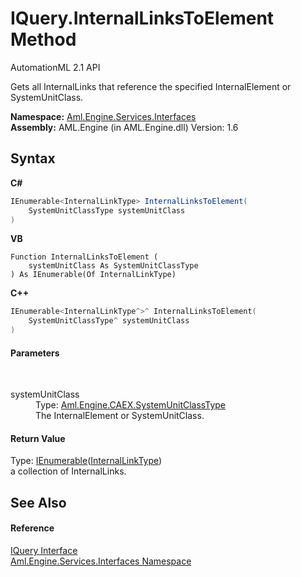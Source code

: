 # IQuery.InternalLinksToElement Method 
AutomationML 2.1 API 

Gets all InternalLinks that reference the specified InternalElement or SystemUnitClass.

**Namespace:**&nbsp;<a href="N_Aml_Engine_Services_Interfaces">Aml.Engine.Services.Interfaces</a><br />**Assembly:**&nbsp;AML.Engine (in AML.Engine.dll) Version: 1.6

## Syntax

**C#**<br />
``` C#
IEnumerable<InternalLinkType> InternalLinksToElement(
	SystemUnitClassType systemUnitClass
)
```

**VB**<br />
``` VB
Function InternalLinksToElement ( 
	systemUnitClass As SystemUnitClassType
) As IEnumerable(Of InternalLinkType)
```

**C++**<br />
``` C++
IEnumerable<InternalLinkType^>^ InternalLinksToElement(
	SystemUnitClassType^ systemUnitClass
)
```


#### Parameters
&nbsp;<dl><dt>systemUnitClass</dt><dd>Type: <a href="T_Aml_Engine_CAEX_SystemUnitClassType">Aml.Engine.CAEX.SystemUnitClassType</a><br />The InternalElement or SystemUnitClass.</dd></dl>

#### Return Value
Type: <a href="https://docs.microsoft.com/dotnet/api/system.collections.generic.ienumerable-1" target="_parent" rel="noopener noreferrer">IEnumerable</a>(<a href="T_Aml_Engine_CAEX_InternalLinkType">InternalLinkType</a>)<br />a collection of InternalLinks.

## See Also


#### Reference
<a href="T_Aml_Engine_Services_Interfaces_IQuery">IQuery Interface</a><br /><a href="N_Aml_Engine_Services_Interfaces">Aml.Engine.Services.Interfaces Namespace</a><br />